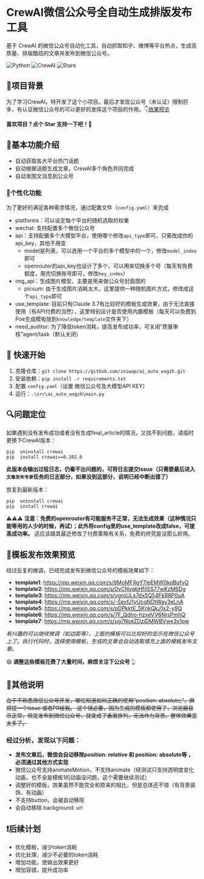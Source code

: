 # CrewAI微信公众号全自动生成排版发布工具

基于 CrewAI 的微信公众号自动化工具，自动抓取知乎、微博等平台热点，生成高质量、排版酷炫的文章并发布到微信公众号。

![Python](https://img.shields.io/badge/Python-3.10+-blue) ![CrewAI](https://img.shields.io/badge/CrewAI-0.102.0+-red) ![Stars](https://img.shields.io/github/stars/iniwap/ai_auto_wxgzh?label=收藏)

## 🎯项目背景
为了学习CrewAI，特开发了这个小项目。最后才发现公众号（未认证）限制巨多，有认证微信公众号的可以更好的发挥这个项目的作用。👇[效果预览](#模板发布效果预览)

**喜欢项目？点个 Star 支持一下吧！🌟**

## 💎基本功能介绍
- 自动获取各大平台热门话题
- 自动根据话题生成文章，CrewAI多个角色共同完成
- 自动发图文消息到公众号

### 🎁个性化功能

为了更好的满足各种需求情况，通过配置文件（`config.yaml`）来完成

- platforms：可以设定每个平台的随机选取的权重
- wechat: 支持配置多个微信公众号
- api：支持配置多个大模型平台，使用哪个修改`api_type`即可，只需改成你的api_key，其他不用变
    - model是列表，可以选用一个平台的多个模型中的一个，修改`model_index`即可
    - openrouter的api_key也设计了多个，可以用来切换多个号（每天有免费额度，用完切换账号即可，修改`key_index`）
- img_api：生成图片模型，主要是用来做公众号封面图的
    - picsum: 由于生成图片消耗太大，这里提供一种随机图片方式，修改成这个`api_type`即可
- use_template: 目前只有Claude 3.7有比较好的模板生成效果，由于无法直接使用（有API付费的当然），这里特别设计是否使用内置模板（每天可以免费到Poe生成模板放到`knowledge/template`文件夹下）
- need_auditor: 为了降低token消耗，提高发布成功率，可关闭“质量审核”agent/task（默认关闭）

## 🚀 快速开始
1. 克隆仓库：`git clone https://github.com/iniwap/ai_auto_wxgzh.git`
2. 安装依赖：`pip install -r requirements.txt`
3. 配置 `config.yaml`（设置 微信公众号及大模型API KEY）
4. 运行：`.\src\ai_auto_wxgzh\main.py`

## 🔍问题定位
如果遇到没有发布成功或者没有生成final_article的情况，又找不到问题，请临时更换下CrewAI版本：
```shell
pip  uninstall crewai
pip  install crewai==0.102.0
```
**此版本会输出过程日志，仍看不出问题的，可将日志提交Issue（只需要最后进入`文章发布专家`任务的日志部分，如果没到这部分，说明已经中断出错了）**

恢复到最新版本：
```shell
pip  uninstall crewai
pip  install crewai
```
⚠️⚠️⚠️ **注意：免费的openrouter有可能服务不正常，无法生成效果（这种情况只能等用的人少的时候，再试）；此外将config里的use_template改成false，可提高成功率。**
这应该跟其最近修改了付费策略有关系，免费的终究是没那么好用。

## 🔮模板发布效果预览
经过反复的微调，已经完成发布到微信公众号的模板效果如下：
- **template1**: https://mp.weixin.qq.com/s/9MoMFXgY7ieEMW0kqBqfvQ
- **template2**: https://mp.weixin.qq.com/s/0vCNvgbHfilSS77wKzM6Dg
- **template3**: https://mp.weixin.qq.com/s/ygroULs7dx5Q54FkR8P0uA
- **template4**: https://mp.weixin.qq.com/s/-SexfJ1yUcgNDtWay3eLnA
- **template5**: https://mp.weixin.qq.com/s/pDPkktE_5KnkQkJ1x2-y9Q
- **template6**: https://mp.weixin.qq.com/s/7F_Qdho-hzxeVV6NrsPmhQ
- **template7**: https://mp.weixin.qq.com/s/ug7NseZDziDMWBVwe3s1pw

*有兴趣的可以继续微调（如边距等），上面的模板可以比较好的显示在微信公众号上了。执行代码时，选择使用模板，生成的文章会自动选取填充上面的模板发布文章。*

:smile: **调整这些模板花费了大量时间，麻烦关注下公众号** 👆
 
## 📌其他说明
~~由于不熟悉微信公众号开发，哪位知道如何正确的使用“position: absolute;”，麻烦提一个issue 或者PR给我。
这个很必要，因为生成的模板都使用了，浏览器显示正常，但是发布到微信公众号，就变成了垂直排列，无法作为背景。整体效果差太多了。~~
### 经过分析，发现以下问题：
- **发布文章后，微信会自动移除position: relative 和 position: absolute等 ，必须通过其他方式实现**
- 微信公众号支持animateMotion，不支持animate（经测试只支持透明度变化动画，也不全是模板1的动画没问题，这个需要继续测试）
- 调整好的模板，效果虽然不能完全和原来的相比，但是总体还不错（有背景装饰、有动画）
- 不支持button，会被自动移除
- 会自动移除 background: url

## ❗后续计划
- 优化模板，减少token消耗
- 优化处理，减少不必要的token消耗
- 增加功能，使输出效果更好
- 增加容错，提升成功率
